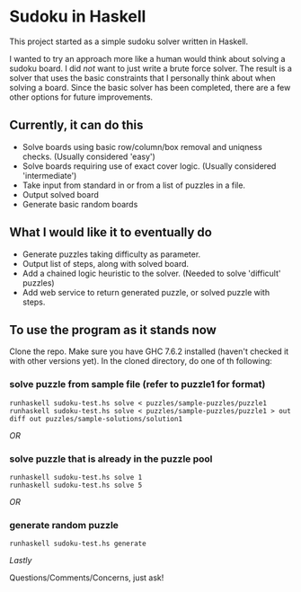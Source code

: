 Sudoku in Haskell
=================

This project started as a simple sudoku solver written in Haskell.  

I wanted to try an approach more like a human would think about solving a sudoku board.  I did *not* want to just write a brute force solver.  The result is a solver that uses the basic constraints that I personally think about when solving a board.  Since the basic solver has been completed, there are a few other options for future improvements.

## Currently, it can do this ##

- Solve boards using basic row/column/box removal and uniqness checks. (Usually considered 'easy')
- Solve boards requiring use of exact cover logic. (Usually considered 'intermediate')
- Take input from standard in or from a list of puzzles in a file.
- Output solved board
- Generate basic random boards

## What I would like it to eventually do ##

- Generate puzzles taking difficulty as parameter.
- Output list of steps, along with solved board.
- Add a chained logic heuristic to the solver. (Needed to solve 'difficult' puzzles)
- Add web service to return generated puzzle, or solved puzzle with steps.

## To use the program as it stands now ##

Clone the repo.  Make sure you have GHC 7.6.2 installed (haven't checked it with other versions yet).  In the cloned directory, do one of th following: 

### solve puzzle from sample file (refer to puzzle1 for format) ###

    runhaskell sudoku-test.hs solve < puzzles/sample-puzzles/puzzle1
    runhaskell sudoku-test.hs solve < puzzles/sample-puzzles/puzzle1 > out
    diff out puzzles/sample-solutions/solution1

*OR*

### solve puzzle that is already in the puzzle pool ###

    runhaskell sudoku-test.hs solve 1
    runhaskell sudoku-test.hs solve 5

*OR*

### generate random puzzle ###

    runhaskell sudoku-test.hs generate

*Lastly*

Questions/Comments/Concerns, just ask!